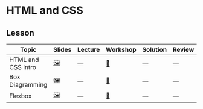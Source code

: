 # HTML and CSS

## Lesson

Topic | Slides | Lecture | Workshop | Solution | Review
------|---------|--------|----------|----------|-------
HTML and CSS Intro | [🖼️][html-1a] | — | [🔬][html-1c] | — | —
Box Diagramming | [🖼️][html-2a] | — | [🤝][html-2c] | — | —
Flexbox | [🖼️][html-3a] | — | [🤝][html-3c] | — | —

[html-1a]: 1-html-and-css-intro/HTML%20and%20CSS%20Intro.pdf
[html-1c]: http://css-dinner.fullstackacademy.com/
[html-2a]: 2-box-diagramming/Intro%20To%20Boxing.pdf
[html-2c]: https://learn.fullstackacademy.com/workshop/59b2d5c764d22d00044a07f6/landing
[html-3a]: 3-flexbox/Flexbox.pdf
[html-3c]: https://learn.fullstackacademy.com/workshop/5a8c5b9d55e0900004d64308/landing

